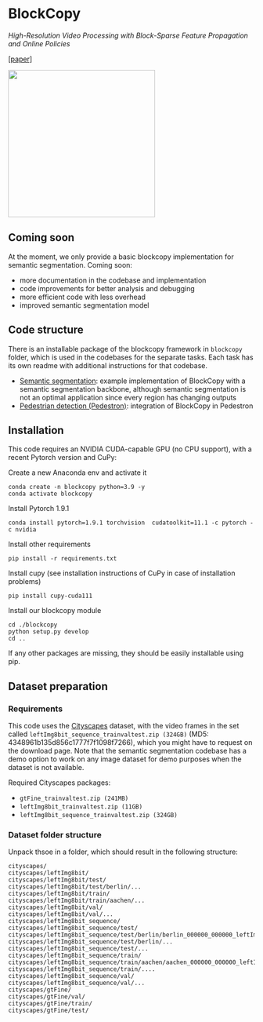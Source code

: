# BlockCopy 
*High-Resolution Video Processing with Block-Sparse Feature Propagation and Online Policies*

[[paper]](https://openaccess.thecvf.com/content/ICCV2021/papers/Verelst_BlockCopy_High-Resolution_Video_Processing_With_Block-Sparse_Feature_Propagation_and_Online_ICCV_2021_paper.pdf)

<img src="https://thomasverelst.github.io/blockcopy_teaser.png" width="300" />

## Coming soon
At the moment, we only provide a basic blockcopy implementation for semantic segmentation.
Coming soon:

* more documentation in the codebase and implementation
* code improvements for better analysis and debugging
* more efficient code with less overhead
* improved semantic segmentation model

## Code structure
There is an installable package of the blockcopy framework in `blockcopy` folder, which is used in the codebases for the separate tasks.
Each task has its own readme with additional instructions for that codebase.

* [Semantic segmentation](./semantic_segmentation/): example implementation of BlockCopy with a semantic segmentation backbone, although 
    semantic segmentation is not an optimal application since every region has changing outputs
* [Pedestrian detection (Pedestron)](./Pedestron/): integration of BlockCopy in Pedestron

## Installation
This code requires an NVIDIA CUDA-capable GPU (no CPU support), with a recent Pytorch version and CuPy:

Create a new Anaconda env and activate it
    
    conda create -n blockcopy python=3.9 -y
    conda activate blockcopy

Install Pytorch 1.9.1

    conda install pytorch=1.9.1 torchvision  cudatoolkit=11.1 -c pytorch -c nvidia

Install other requirements

    pip install -r requirements.txt

Install cupy (see installation instructions of CuPy in case of installation problems)
    
    pip install cupy-cuda111

Install our blockcopy module

    cd ./blockcopy
    python setup.py develop
    cd ..

If any other packages are missing, they should be easily installable using pip.

## Dataset preparation
### Requirements
This code uses the [Cityscapes](https://www.cityscapes-dataset.com/) dataset, with the video frames in the set called `leftImg8bit_sequence_trainvaltest.zip (324GB)` (MD5: 4348961b135d856c1777f7f1098f7266), which you might have to request on the download page. Note that the semantic segmentation codebase has a demo option to work on any image dataset for demo purposes when the dataset is not available.

Required Cityscapes packages:
* `gtFine_trainvaltest.zip (241MB)`
* `leftImg8bit_trainvaltest.zip (11GB)`
* `leftImg8bit_sequence_trainvaltest.zip (324GB)`

### Dataset folder structure

Unpack thsoe in a folder, which should result in the following structure:

    cityscapes/
    cityscapes/leftImg8bit/
    cityscapes/leftImg8bit/test/
    cityscapes/leftImg8bit/test/berlin/...
    cityscapes/leftImg8bit/train/
    cityscapes/leftImg8bit/train/aachen/...
    cityscapes/leftImg8bit/val/
    cityscapes/leftImg8bit/val/...
    cityscapes/leftImg8bit_sequence/
    cityscapes/leftImg8bit_sequence/test/
    cityscapes/leftImg8bit_sequence/test/berlin/berlin_000000_000000_leftImg8bit.jpg
    cityscapes/leftImg8bit_sequence/test/berlin/...
    cityscapes/leftImg8bit_sequence/test/...
    cityscapes/leftImg8bit_sequence/train/
    cityscapes/leftImg8bit_sequence/train/aachen/aachen_000000_000000_leftImg8bit.jpg
    cityscapes/leftImg8bit_sequence/train/....
    cityscapes/leftImg8bit_sequence/val/
    cityscapes/leftImg8bit_sequence/val/...
    cityscapes/gtFine/
    cityscapes/gtFine/val/
    cityscapes/gtFine/train/
    cityscapes/gtFine/test/

